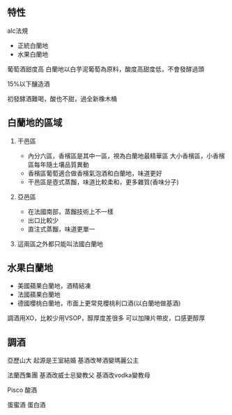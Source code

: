 ## 特性
alc法規
　　
* 正統白蘭地
* 水果白蘭地

葡萄酒甜度高
白蘭地以白芋泥葡萄為原料，酸度高甜度低，不會發酵過頭

15%以下釀造酒

初發酵酒難喝，酸也不甜，過全新橡木桶

## 白蘭地的區域
1. 干邑區
   * 內分六區，香檳區是其中一區，視為白蘭地最精華區
大小香檳區，小香檳區每年隨土壤品質異動
   * 香檳區葡萄適合做香檳氣泡酒和白蘭地，味道更好
   * 干邑區是壺式蒸餾，味道比較柔和，更多雜質(香味分子)

2. 亞邑區
   * 在法國南部，蒸餾技術上不一樣
   * 出口比較少
   * 直注式蒸餾，味道更單一

3. 這兩區之外都只能叫法國白蘭地

## 水果白蘭地
* 美國蘋果白蘭地，酒精結凍
* 法國蘋果白蘭地
* 德國櫻桃白蘭地，市面上更常見櫻桃利口酒(以白蘭地做基酒)

調酒用XO，比較少用VSOP，醇厚度差很多
可以加陳片帶皮，口感更醇厚

## 調酒
亞歷山大
起源是王室結婚
基酒改琴酒變瑪麗公主

法蘭西集團
基酒改威士忌變教父
基酒改vodka變教母

Pisco 酸酒

蛋蜜酒
蛋白酒